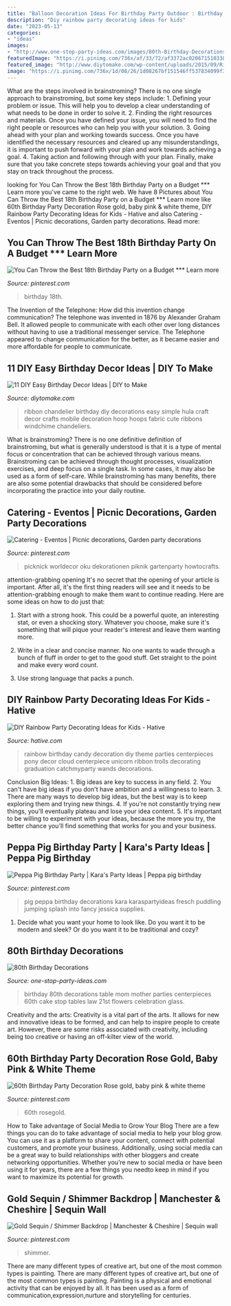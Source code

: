```yaml
---
title: "Balloon Decoration Ideas For Birthday Party Outdoor : Birthday 80th Decorations Table Mom Mother Parties Centerpieces 60th Cake Stop Tables Law 21st Flowers Celebration Glass"
description: "Diy rainbow party decorating ideas for kids"
date: "2023-05-13"
categories:
- "ideas"
images:
- "http://www.one-stop-party-ideas.com/images/80th-Birthday-Decorations-Tables.jpg"
featuredImage: "https://i.pinimg.com/736x/af/33/72/af3372ac0206715103384bb3321af878.jpg"
featured_image: "http://www.diytomake.com/wp-content/uploads/2015/09/Ribbon-Chandelier.jpg"
image: "https://i.pinimg.com/736x/1d/08/26/1d08267bf151546ff537834099f3da75.jpg"
---
```



What are the steps involved in brainstroming?
There is no one single approach to brainstroming, but some key steps include: 1. Defining your problem or issue. This will help you to develop a clear understanding of what needs to be done in order to solve it. 2. Finding the right resources and materials. Once you have defined your issue, you will need to find the right people or resources who can help you with your solution. 3. Going ahead with your plan and working towards success. Once you have identified the necessary resources and cleared up any misunderstandings, it is important to push forward with your plan and work towards achieving a goal. 4. Taking action and following through with your plan. Finally, make sure that you take concrete steps towards achieving your goal and that you stay on track throughout the process.

	

		
looking for You Can Throw the Best 18th Birthday Party on a Budget *** Learn more you've came to the right web. We have 8 Pictures about You Can Throw the Best 18th Birthday Party on a Budget *** Learn more like 60th Birthday Party Decoration Rose gold, baby pink &amp; white theme, DIY Rainbow Party Decorating Ideas for Kids - Hative and also Catering - Eventos | Picnic decorations, Garden party decorations. Read more:
		
    
## You Can Throw The Best 18th Birthday Party On A Budget *** Learn More

<img loading=lazy src="https://i.pinimg.com/736x/1e/f5/79/1ef57964fc709c5554cbd9cda63b47c6.jpg" onerror="this.onerror=null;this.src='https://tse4.mm.bing.net/th?id=OIP.Jg0xS9szVMXwe_4c59RXGwHaNK&amp;pid=15.1';" alt="You Can Throw the Best 18th Birthday Party on a Budget *** Learn more">

_Source: pinterest.com_

>birthday 18th. 

	

The Invention of the Telephone: How did this invention change communication?
The telephone was invented in 1876 by Alexander Graham Bell. It allowed people to communicate with each other over long distances without having to use a traditional messenger service. The Telephone appeared to change communication for the better, as it became easier and more affordable for people to communicate.

    
## 11 DIY Easy Birthday Decor Ideas | DIY To Make

<img loading=lazy src="http://www.diytomake.com/wp-content/uploads/2015/09/Ribbon-Chandelier.jpg" onerror="this.onerror=null;this.src='https://tse4.mm.bing.net/th?id=OIP.noenl1HCBNMYO8N7IZNtBQHaLH&amp;pid=15.1';" alt="11 DIY Easy Birthday Decor Ideas | DIY to Make">

_Source: diytomake.com_

>ribbon chandelier birthday diy decorations easy simple hula craft decor crafts mobile decoration hoop hoops fabric cute ribbons windchime chandeliers. 

	

What is brainstroming?
There is no one definitive definition of brainstroming, but what is generally understood is that it is a type of mental focus or concentration that can be achieved through various means. Brainstroming can be achieved through thought processes, visualization exercises, and deep focus on a single task. In some cases, it may also be used as a form of self-care. While brainstroming has many benefits, there are also some potential drawbacks that should be considered before incorporating the practice into your daily routine.

    
## Catering - Eventos | Picnic Decorations, Garden Party Decorations

<img loading=lazy src="https://i.pinimg.com/736x/af/33/72/af3372ac0206715103384bb3321af878.jpg" onerror="this.onerror=null;this.src='https://tse3.mm.bing.net/th?id=OIP.Clt9pL-wu7zzjvjMyjpC9wHaJ4&amp;pid=15.1';" alt="Catering - Eventos | Picnic decorations, Garden party decorations">

_Source: pinterest.com_

>picknick worldecor oku dekorationen piknik gartenparty howtocrafts. 

	

attention-grabbing opening
It's no secret that the opening of your article is important. After all, it's the first thing readers will see and it needs to be attention-grabbing enough to make them want to continue reading. Here are some ideas on how to do just that:
1. Start with a strong hook. This could be a powerful quote, an interesting stat, or even a shocking story. Whatever you choose, make sure it's something that will pique your reader's interest and leave them wanting more.

2. Write in a clear and concise manner. No one wants to wade through a bunch of fluff in order to get to the good stuff. Get straight to the point and make every word count.

3. Use strong language that packs a punch.

    
## DIY Rainbow Party Decorating Ideas For Kids - Hative

<img loading=lazy src="https://hative.com/wp-content/uploads/2014/11/diy-rainbow-party-decorating-ideas/4-candy-decoration.jpg" onerror="this.onerror=null;this.src='https://tse2.mm.bing.net/th?id=OIP.GfTxgQhCKywEmuWykiSTCAHaLG&amp;pid=15.1';" alt="DIY Rainbow Party Decorating Ideas for Kids - Hative">

_Source: hative.com_

>rainbow birthday candy decoration diy theme parties centerpieces pony decor cloud centerpiece unicorn ribbon trolls decorating graduation catchmyparty wands decorations. 

	

Conclusion
Big Ideas: 1. Big ideas are key to success in any field.
2. You can't have big ideas if you don't have ambition and a willingness to learn.
3. There are many ways to develop big ideas, but the best way is to keep exploring them and trying new things.
4. If you're not constantly trying new things, you'll eventually plateau and lose your idea content.
5. It's important to be willing to experiment with your ideas, because the more you try, the better chance you'll find something that works for you and your business.

    
## Peppa Pig Birthday Party | Kara&#039;s Party Ideas | Peppa Pig Birthday

<img loading=lazy src="https://i.pinimg.com/736x/1d/08/26/1d08267bf151546ff537834099f3da75.jpg" onerror="this.onerror=null;this.src='https://tse1.mm.bing.net/th?id=OIP.PbJVI2nnTBsAuTIgUxKssAHaLf&amp;pid=15.1';" alt="Peppa Pig Birthday Party | Kara&#039;s Party Ideas | Peppa pig birthday">

_Source: pinterest.com_

>pig peppa birthday decorations kara karaspartyideas fresch puddling jumping splash into fancy jessica supplies. 

	

1. Decide what you want your home to look like. Do you want it to be modern and sleek? Or do you want it to be traditional and cozy?

    
## 80th Birthday Decorations

<img loading=lazy src="http://www.one-stop-party-ideas.com/images/80th-Birthday-Decorations-Tables.jpg" onerror="this.onerror=null;this.src='https://tse1.mm.bing.net/th?id=OIP.Y4pHWFNMbZWWDidlMJauiwHaJ6&amp;pid=15.1';" alt="80th Birthday Decorations">

_Source: one-stop-party-ideas.com_

>birthday 80th decorations table mom mother parties centerpieces 60th cake stop tables law 21st flowers celebration glass. 

	

Creativity and the arts:
Creativity is a vital part of the arts. It allows for new and innovative ideas to be formed, and can help to inspire people to create art. However, there are some risks associated with creativity, including being too creative or having an off-kilter view of the world.

    
## 60th Birthday Party Decoration Rose Gold, Baby Pink &amp; White Theme

<img loading=lazy src="https://i.pinimg.com/736x/f9/86/50/f98650c835fed5b1f70f0325ce4ad9aa.jpg" onerror="this.onerror=null;this.src='https://tse3.mm.bing.net/th?id=OIP.zvXFX-kaondZJzxTax2rPAHaHa&amp;pid=15.1';" alt="60th Birthday Party Decoration Rose gold, baby pink &amp; white theme">

_Source: pinterest.com_

>60th rosegold. 

	

How to Take advantage of Social Media to Grow Your Blog
There are a few things you can do to take advantage of social media to help your blog grow. You can use it as a platform to share your content, connect with potential customers, and promote your business. Additionally, using social media can be a great way to build relationships with other bloggers and create networking opportunities. Whether you’re new to social media or have been using it for years, there are a few things you needto keep in mind if you want to maximize its potential for growth.

    
## Gold Sequin / Shimmer Backdrop | Manchester &amp; Cheshire | Sequin Wall

<img loading=lazy src="https://i.pinimg.com/736x/2b/32/51/2b3251d03527c4dc177241fb4486c697.jpg" onerror="this.onerror=null;this.src='https://tse1.mm.bing.net/th?id=OIP.q8_AZkIcTGBUo1Q7nPglDwHaFj&amp;pid=15.1';" alt="Gold Sequin / Shimmer Backdrop | Manchester &amp; Cheshire | Sequin wall">

_Source: pinterest.com_

>shimmer. 

	

There are many different types of creative art, but one of the most common types is painting.
There are many different types of creative art, but one of the most common types is painting. Painting is a physical and emotional activity that can be enjoyed by all. It has been used as a form of communication,expression,nurture and storytelling for centuries.

